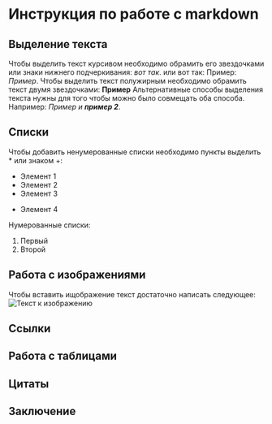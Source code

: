 # Инструкция по работе с markdown

## Выделение текста

Чтобы выделить текст курсивом необходимо обрамить его звездочками или знаки нижнего подчеркивания: _вот так_. или вот так: Пример: *Пример*. Чтобы выделить текст полужирным необходимо обрамить текст двумя звездочками: **Пример**
Альтернативные способы выделения текста нужны для того чтобы можно было совмещать оба способа. Например: _Пример и **пример 2**_.


## Списки

Чтобы добавить ненумерованные списки необходимо пункты выделить * или знаком +:

* Элемент 1
* Элемент 2
* Элемент 3
+ Элемент 4

Нумерованные списки:
1. Первый
2. Второй

## Работа с изображениями

Чтобы вставить ищображение  текст достаточно написать следующее:
![Текст к изображению](desktop.png)

## Ссылки

## Работа с таблицами

## Цитаты


## Заключение


